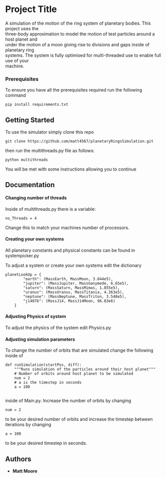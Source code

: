 # Project Title

A simulation of the motion of the ring system of planetary bodies. This project uses the\
 three-body approximation to model the motion of test particles around a host planet and \
 under the motion of a moon giving rise to divisions and gaps inside of planetary ring \
 systems. The system is fully optimised for multi-threaded use to enable full use of your\
 machine.
 

### Prerequisites

To ensure you have all the prerequisites required run the following command

```
pip install requirements.txt
```


## Getting Started

To use the simulator simply clone this repo

```
git clone https://github.com/matt4567/planetaryRingsSimulation.git
```

then run the multithreads.py file as follows:

```
python multithreads
```

You will be met with some instructions allowing you to continue



## Documentation

#### Changing number of threads

Inside of multithreads.py there is a variable:

```
no_Threads = 4
```
Change this to match your machines number of processors.

#### Creating your own systems

All planetary constants and physical constants can be found in systempicker.py

To adjust a system or create your own systems edit the dictionary 
```
planetLookUp = {
        "earth": (MassEarth, MassMoon, 3.844e5),
        "jupiter": (MassJupiter, MassGanymede, 6.65e5),
        "saturn": (MassSaturn, MassMimas, 1.855e5),
        "uranus": (MassUranus, MassTitania, 4.363e5),
        "neptune": (MassNeptune, MassTriton, 3.548e5),
        "j1407b": (MassJ14, MassJ14Moon, 96.83e6)
    }
```
#### Adjusting Physics of system
To adjust the physics of the system edit Physics.py

#### Adjusting simulation parameters
To change the number of orbits that are simulated change the following inside of
```
def runSimulation(startPos, diff):
    """Runs simulation of the particles around their host planet"""
    # Number of orbits around host planet to be simulated
    num = 2
    # a is the timestep in seconds
    a = 100
    
```
inside of Main.py.
Increase the number of orbits by changing
```
num = 2
```
to be your desired number of orbits and increase the timestep between iterations by changing
```
a = 100
```
to be your desired timestep in seconds.

## Authors

* **Matt Moore**

